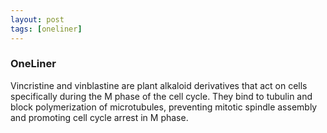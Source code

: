 ```yaml
---
layout: post
tags: [oneliner]
---
```



### OneLiner

Vincristine and vinblastine are plant alkaloid derivatives that act on cells specifically during the M phase of the cell cycle. They bind to tubulin and block polymerization of microtubules, preventing mitotic spindle assembly and promoting cell cycle arrest in M phase.

